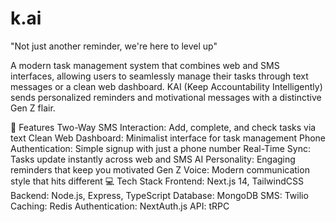 # k.ai

"Not just another reminder, we're here to level up"

A modern task management system that combines web and SMS interfaces, allowing users to seamlessly manage their tasks through text messages or a clean web dashboard. KAI (Keep Accountability Intelligently) sends personalized reminders and motivational messages with a distinctive Gen Z flair.

🚀 Features
Two-Way SMS Interaction: Add, complete, and check tasks via text
Clean Web Dashboard: Minimalist interface for task management
Phone Authentication: Simple signup with just a phone number
Real-Time Sync: Tasks update instantly across web and SMS
AI Personality: Engaging reminders that keep you motivated
Gen Z Voice: Modern communication style that hits different
💻 Tech Stack
Frontend: Next.js 14, TailwindCSS
Backend: Node.js, Express, TypeScript
Database: MongoDB
SMS: Twilio
Caching: Redis
Authentication: NextAuth.js
API: tRPC
